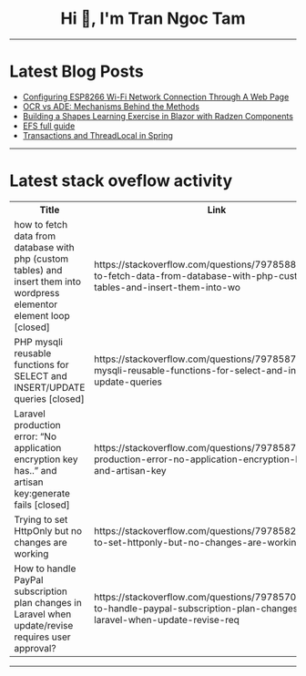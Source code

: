 <h1 align="center">Hi 👋, I'm Tran Ngoc Tam</h1>

---

# Latest Blog Posts 
<!-- BLOG-POST-LIST:START -->
- [Configuring ESP8266 Wi-Fi Network Connection Through A Web Page](https://dev.to/ibrahimgunduz34/configuring-esp8266-wi-fi-network-connection-through-a-web-page-562l)
- [OCR vs ADE: Mechanisms Behind the Methods](https://dev.to/maigaridavid/ocr-vs-ade-mechanisms-behind-the-methods-5c45)
- [Building a Shapes Learning Exercise in Blazor with Radzen Components](https://dev.to/benjaminsqlserver/building-a-shapes-learning-exercise-in-blazor-with-radzen-components-hfc)
- [EFS full guide](https://dev.to/jumptotech/efs-full-guide-1ae3)
- [Transactions and ThreadLocal in Spring](https://dev.to/nfrankel/transactions-and-threadlocal-in-spring-617)
<!-- BLOG-POST-LIST:END -->

---

# Latest stack oveflow activity
<table>
  <tr><th>Title</th><th>Link</th></tr>
  <!-- STACKOVERFLOW:START --><tr><td>how to fetch data from database with php &lpar;custom tables&rpar; and insert them into wordpress elementor element loop [closed]</td><td>https://stackoverflow.com/questions/79785889/how-to-fetch-data-from-database-with-php-custom-tables-and-insert-them-into-wo</td></tr><tr><td>PHP mysqli reusable functions for SELECT and INSERT/UPDATE queries [closed]</td><td>https://stackoverflow.com/questions/79785872/php-mysqli-reusable-functions-for-select-and-insert-update-queries</td></tr><tr><td>Laravel production error: “No application encryption key has..” and artisan key:generate fails [closed]</td><td>https://stackoverflow.com/questions/79785870/laravel-production-error-no-application-encryption-key-has-and-artisan-key</td></tr><tr><td>Trying to set HttpOnly but no changes are working</td><td>https://stackoverflow.com/questions/79785828/trying-to-set-httponly-but-no-changes-are-working</td></tr><tr><td>How to handle PayPal subscription plan changes in Laravel when update/revise requires user approval?</td><td>https://stackoverflow.com/questions/79785706/how-to-handle-paypal-subscription-plan-changes-in-laravel-when-update-revise-req</td></tr><!-- STACKOVERFLOW:END -->
</table>

---


